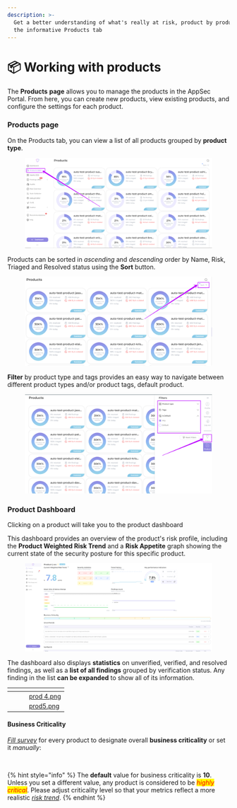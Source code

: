```yaml
---
description: >-
  Get a better understanding of what's really at risk, product by product, with
  the informative Products tab
---
```


# 📦 Working with products

The **Products** **page** allows you to manage the products in the AppSec Portal. From here, you can create new products, view existing products, and configure the settings for each product.

### Products page

On the Products tab, you can view a list of all products grouped by **product type**.

<figure><img src="../../../.gitbook/assets/image (2) (1) (1) (1) (1).png" alt=""><figcaption></figcaption></figure>

Products can be sorted in _ascending_ and _descending_ order by Name, Risk, Triaged and Resolved status using the **Sort** button.

<figure><img src="../../../.gitbook/assets/image (149).png" alt=""><figcaption></figcaption></figure>

**Filter** by product type and tags provides an easy way to navigate between different product types and/or product tags, default product.

<figure><img src="../../../.gitbook/assets/image (150).png" alt=""><figcaption></figcaption></figure>

### Product Dashboard

Clicking on a product will take you to the product dashboard

This dashboard provides an overview of the product's risk profile, including the **Product Weighted Risk Trend** and a **Risk Appetite** graph showing the current state of the security posture for this specific product.

<figure><img src="../../../.gitbook/assets/image (151).png" alt=""><figcaption></figcaption></figure>

The dashboard also displays **statistics** on unverified, verified, and resolved findings, as well as a **list of all findings** grouped by verification status. Any finding in the list **can be expanded** to show all of its information.



<table data-card-size="large" data-view="cards" data-full-width="true"><thead><tr><th></th><th></th><th></th><th data-hidden data-card-cover data-type="files"></th></tr></thead><tbody><tr><td></td><td></td><td></td><td><a href="../../../.gitbook/assets/prod 4.png">prod 4.png</a></td></tr><tr><td></td><td></td><td></td><td><a href="../../../.gitbook/assets/prod5.png">prod5.png</a></td></tr></tbody></table>

#### **Business Criticality**

[_Fill survey_](risk-assessment.md) for every product to designate overall **business criticality** or set it _manually_:

<figure><img src="../../../.gitbook/assets/bus crit.gif" alt=""><figcaption></figcaption></figure>

{% hint style="info" %}
The **default** value for business criticality is **10**. Unless you set a different value, any product is considered to be _<mark style="color:red;">highly critical</mark>_. Please adjust criticality level so that your metrics reflect a more realistic [_risk trend_](https://docs.whitespots.io/appsec-portal/features/security-metrics/wrt-weighted-risk-trend).
{% endhint %}
